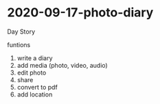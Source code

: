 # 2020-09-17-photo-diary


Day Story

funtions
1. write a diary
2. add media (photo, video, audio)
3. edit photo
4. share
5. convert to pdf
6. add location
